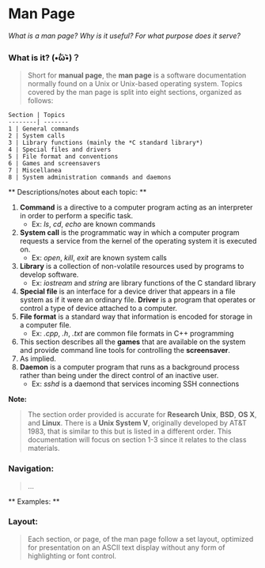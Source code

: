 # Man Page

*What is a man page? Why is it useful? For what purpose does it serve?*

### What is it? (•᷄ὤ•᷅)？

> Short for **manual page**, the **man page** is a software documentation normally found on a Unix or Unix-based operating system. Topics covered by the man page is split into eight sections, organized as follows:

```
Section | Topics
--------| -------
1 | General commands
2 | System calls
3 | Library functions (mainly the *C standard library*)
4 | Special files and drivers
5 | File format and conventions
6 | Games and screensavers
7 | Miscellanea
8 | System administration commands and daemons
```

** Descriptions/notes about each topic: **

1. **Command** is a directive to a computer program acting as an interpreter in order to perform a specific task.
	* Ex: *ls*, *cd*, *echo* are known commands
2. **System call** is the programmatic way in which a computer program requests a service from the kernel of the operating system it is executed on.
	* Ex: *open*, *kill*, *exit* are known system calls
3. **Library** is a collection of non-volatile resources used by programs to develop software.
	* Ex: *iostream* and *string* are library functions of the C standard library
4. **Special file** is an interface for a device driver that appears in a file system as if it were an ordinary file. **Driver** is a program that operates or control a type of device attached to a computer. 
5. **File format** is a standard way that information is encoded for storage in a computer file. 
	* Ex: *.cpp*, *.h*, *.txt* are common file formats in C++ programming
6. This section describes all the **games** that are available on the system and provide command line tools for controlling the **screensaver**. 
7. As implied. 
8. **Daemon** is a computer program that runs as a background process rather than being under the direct control of an inactive user. 
	* Ex: *sshd* is a daemond that services incoming SSH connections

**Note:** 

> The section order provided is accurate for **Research Unix**, **BSD**, **OS X**, and **Linux**.
> There is a **Unix System V**, originally developed by AT&T 1983, that is similar to this but is listed in a different order. 
> This documentation will focus on section 1-3 since it relates to the class materials.

### Navigation:

> ...

** Examples: **


### Layout:

> Each section, or page, of the man page follow a set layout, optimized for presentation on an ASCII text display without any form of highlighting or font control. 




